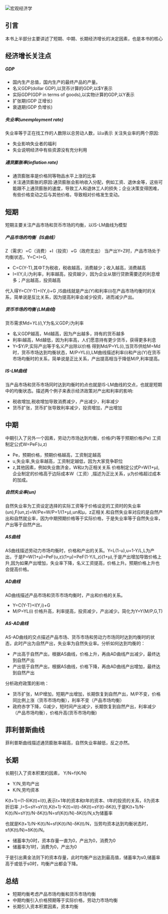 ![](https://img1.doubanio.com/lpic/s6159477.jpg "宏观经济学")

## 引言
本书上半部分主要讲述了短期、中期、长期经济增长的决定因素，也是本书的核心

## 经济增长关注点

##### GDP
- 国内生产总值，国内生产的最终产品的产量。
- 名义GDP(dollar GDP),以货币计算的GDP,以$Y表示
- 实际GDP(GDP in terms of goods),以实物计算的GDP,以Y表示
- 扩张期(GDP 正增长)
- 衰退期(GDP 负增长)

##### 失业率(unemployment rate)
失业率等于正在找工作的人数除以总劳动人数，以u表示
关注失业率的两个原因:
- 失业影响失业者的福利
- 失业说明经济中有些资源没有充分利用

##### 通货膨胀率(inflation rate)
- 通货膨胀率是价格同等物品水平上涨的比率
- 关注通货膨胀的原因:通货膨胀会影响收入分配，例如工资、退休金等，这些可能跟不上通货膨胀的速度，导致工人和退休工人的损失；企业决策变得困难，有些价格变动之后与其他价格，导致相对价格发生变动。

## 短期

短期主要关注产品市场和货币市场的均衡，以IS-LM曲线为模型

##### 产品市场的均衡（IS曲线）
Z（需求）=C（消费）+I（投资）+G（政府支出） 
当产出Y=Z时，产品市场处于均衡状态，Y=C+I+G,
- C=C(Y-T),其中T为税收，税收越高，消费越少；收入越高，消费越高
- I=I(Y,i),i为利率，利率越高，投资越少，因为企业从银行贷款需要还的利息增多；产出越高，投资越高

代入得Y=C(Y-T)+I(Y,i)+G ,IS曲线就是产出(Y)和利率(i)在产品市场均衡时的关系，简单说是反比关系，因为提高利率会减少投资，进而减少产出。

##### 货币市场的均衡 (LM曲线)
货币需求Md=$YL(i),$Y为名义GDP,i为利率 
- 名义GDP越高，Md越高，因为产出越多，持有的货币越多
- 利率i越高，Md越低，因为利率高，人们愿意持有更少货币，获得更多利息
- Y=$Y/P,实际产出等于名义产出除以价格
得到Md/P=YL(i),当货币供给M=Md时，货币市场达到均衡状态，M/P=YL(i),LM曲线描述利率(i)和产出(Y)在货币市场均衡时的关系，简单说是正比关系，产出提高相当于降低M/P,利率提高。

##### IS-LM曲线 

当产品市场和货币市场同时达到均衡时的点也就是IS-LM曲线的交点，也就是短期中的均衡状态。描述两个例子来表示经济政策对产出和利率的影响:

- 税收增加,税收增加导致消费减少，产出减少，利率减少
- 货币扩张，货币扩张导致利率减少，投资增加，产出增加

## 中期
中期引入了另外一个因素，劳动力市场达到均衡，价格(P)等于预期价格(Pe)
工资制定公式W=PeF(u,z)
- Pe，预期价格，预期价格越高，工资制定越高
- u,失业率,失业率越高，工资制定越低，因为大家竞争职位
- z,其他因素，例如失业救济金，W和z为正相关关系
价格制定公式P=W(1+μ),企业制定的价格高于边际成本W（工资）,描述为正比关系，μ为价格超过成本的加成。

##### 自然失业率(un)
自然失业率为工资设定选择的实际工资等于价格设定的工资时的失业率(un),F(un,z)=W/Pe=W/P=1/(1+μ),un和μ，z正相关.和自然失业率对应的是自然产出和自然就业率，因为中期预期价格等于实际价格，于是失业率等于自然失业率，产出等于自然产出。

##### AS曲线
AS曲线描述劳动力市场均衡时，价格和产出的关系。Y=L(1-u),u=1-Y/L,L为产出，于是P=W(1+μ)=PeF(u,z)(1+μ)=PeF(1-Y/L,z)(1+μ),于是产出增加导致价格上升,因为如果产出增加，失业率下降，名义工资提高，价格上升。预期价格上升也会提高价格。

##### AD曲线
AD曲线描述产品市场和货币市场均衡时，产出和价格的关系。
- Y=C(Y-T)+I(Y,i)+G
- M/P=YL(i)
价格升高，利率提高，投资减少，产出减少。简化为Y=Y(M/P,G,T)

##### AS-AD曲线
AS-AD曲线的交点描述产品市场、货币市场和劳动力市场同时达到均衡时的状态，此时产出为自然产出，失业率为自然失业率。分析如何达到均衡的：
- 产出高于自然产出，根据AS曲线，价格上升，再由AD曲线产出减少，最终达到自然产出
- 产出低于自然产出，根据AS曲线，价格下降，再由AD曲线产出增加，最终达到自然产出

分析政府政策的影响：
- 货币扩张，M/P增加，短期产出增加，长期恢复到自然产出，M/P不变，价格同比例上涨（货币市场均衡），利率不变（产品市场均衡）
- 政府赤字下降，G减少，短时间产出减少，长期恢复到自然产出，利率减少（产品市场均衡），价格升高(货币市场均衡)

## 菲利普斯曲线
菲利普斯曲线描述通货膨胀率越高，自然失业率越低，反之亦然。

## 长期
长期引入了资本积累的因素，
Y/N=f(K/N)
- Y/N,劳均产出
- K/N,劳均资本

K(t+1)=(1-δ)K(t)+I(t),表示t+1年的资本和t年的资本、t年的投资的关系，δ为资本折旧率
,I=S=sY=sY(t),K(t+1)-K(t)=I(t)-δK(t)=sY(t)-δK(t),于是K(t+1)/N-K(t)/N=sY(t)/N-δK(t)/N=sf(K(t)/N)-δK(t)/N,s为储蓄率

也就是K(t+1)/N-K(t)/N=sf(K(t)/N)-δK(t)/N，当劳均资本达到均衡状态时，sf(K(t)/N)=δK(t)/N。
- 储蓄率为0时，资本存量一直为0，产出为0，消费为0
- 储蓄率为1时，消费为0，产出为0

于是引出黄金法则下的资本存量，此时均衡产出达到最高值，储蓄率为s0,储蓄率高于或低于s0时，均衡产出都会下降。

## 总结

- 短期均衡考虑产品市场均衡和货币市场均衡
- 中期均衡引入价格预期等于实际价格，劳动力市场均衡
- 长期引入资本积累因素，资本均衡